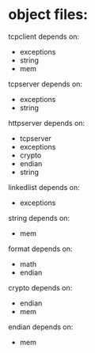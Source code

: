 # object files:

tcpclient depends on:
- exceptions
- string
- mem

tcpserver depends on:
- exceptions
- string

httpserver depends on:
- tcpserver
- exceptions
- crypto
- endian
- string

linkedlist depends on:
- exceptions

string depends on:
- mem

format depends on:
- math
- endian

crypto depends on:
- endian
- mem

endian depends on:
- mem
